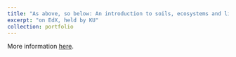 ```yaml
---
title: "As above, so below: An introduction to soils, ecosystems and livelihoods in the Tropics"
excerpt: "on EdX, held by KU"
collection: portfolio
---
```


More information [here](https://www.edx.org/learn/soil/ku-leuven-as-above-so-below-an-introduction-to-soils-ecosystems-and-livelihoods-in-the-tropics "EdX").

